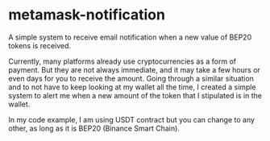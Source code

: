 # metamask-notification
A simple system to receive email notification when a new value of BEP20 tokens is received.

Currently, many platforms already use cryptocurrencies as a form of payment. But they are not always immediate, and it may take a few hours or even days for you to receive the amount. Going through a similar situation and to not have to keep looking at my wallet all the time, I created a simple system to alert me when a new amount of the token that I stipulated is in the wallet.

In my code example, I am using USDT contract but you can change to any other, as long as it is BEP20 (Binance Smart Chain).
